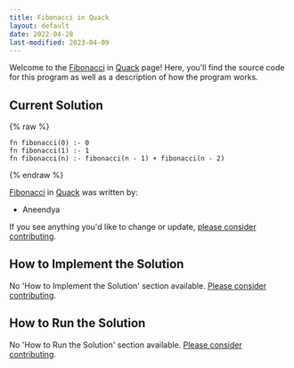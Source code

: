 ```yaml
---
title: Fibonacci in Quack
layout: default
date: 2022-04-28
last-modified: 2023-04-09
---
```


Welcome to the [Fibonacci](https://sampleprograms.io/projects/fibonacci) in [Quack](https://sampleprograms.io/languages/quack) page! Here, you'll find the source code for this program as well as a description of how the program works.

## Current Solution

{% raw %}

```quack
fn fibonacci(0) :- 0
fn fibonacci(1) :- 1
fn fibonacci(n) :- fibonacci(n - 1) + fibonacci(n - 2)
```

{% endraw %}

[Fibonacci](https://sampleprograms.io/projects/fibonacci) in [Quack](https://sampleprograms.io/languages/quack) was written by:

- Aneendya

If you see anything you'd like to change or update, [please consider contributing](https://github.com/TheRenegadeCoder/sample-programs).

## How to Implement the Solution

No 'How to Implement the Solution' section available. [Please consider contributing](https://github.com/TheRenegadeCoder/sample-programs-website).

## How to Run the Solution

No 'How to Run the Solution' section available. [Please consider contributing](https://github.com/TheRenegadeCoder/sample-programs-website).